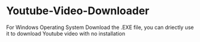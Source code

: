 # Youtube-Video-Downloader
For Windows Operating System
Download the .EXE file, you can driectly use it to download Youtube video with no installation
